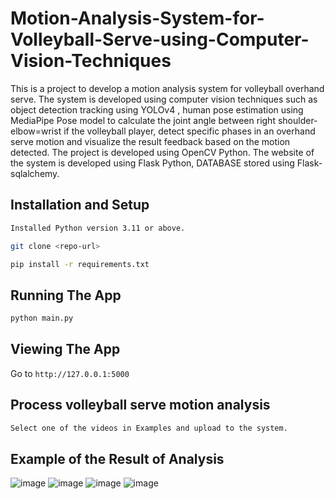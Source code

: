 # Motion-Analysis-System-for-Volleyball-Serve-using-Computer-Vision-Techniques

This is a project to develop a motion analysis system for volleyball overhand serve. 
The system is developed using computer vision techniques such as object detection tracking using YOLOv4 , human pose estimation using MediaPipe Pose model to calculate the joint angle between right shoulder-elbow=wrist if the volleyball player, detect specific phases in an overhand serve motion and visualize the result feedback based on the motion detected. 
The project is developed using OpenCV Python.
The website of the system is developed using Flask Python, DATABASE stored using Flask-sqlalchemy.


## Installation and Setup

```bash
Installed Python version 3.11 or above.
```

```bash
git clone <repo-url>
```

```bash
pip install -r requirements.txt
```

## Running The App

```bash
python main.py
```

## Viewing The App

Go to `http://127.0.0.1:5000`

## Process volleyball serve motion analysis

```bash
Select one of the videos in Examples and upload to the system.
```


## Example of the Result of Analysis

![image](https://github.com/user-attachments/assets/4982575a-40a4-48bf-ae93-0ae444b4033c)
![image](https://github.com/user-attachments/assets/b14e93f5-be94-493f-8861-cdc37ede7c02)
![image](https://github.com/user-attachments/assets/b235d917-dc16-4ed4-89fb-249381908cb7)
![image](https://github.com/user-attachments/assets/df2f6d01-45b9-4216-9526-a96da0057dd7)



